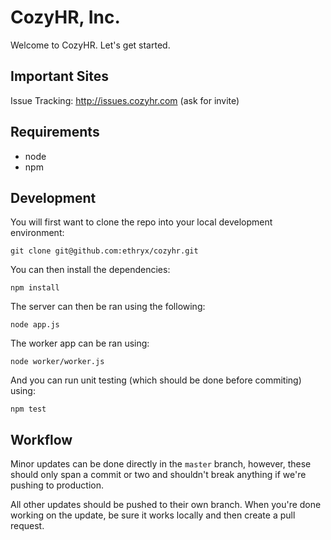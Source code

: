 # CozyHR, Inc.

Welcome to CozyHR. Let's get started.

## Important Sites

Issue Tracking: http://issues.cozyhr.com (ask for invite)

## Requirements

- node
- npm

## Development

You will first want to clone the repo into your local development environment:

    git clone git@github.com:ethryx/cozyhr.git
    
You can then install the dependencies:

    npm install
    
The server can then be ran using the following:

    node app.js
    
The worker app can be ran using:

    node worker/worker.js
    
And you can run unit testing (which should be done before commiting) using:

    npm test

## Workflow

Minor updates can be done directly in the `master` branch, however, these should only span a commit or two and shouldn't break anything if we're pushing to production.

All other updates should be pushed to their own branch. When you're done working on the update, be sure it works locally and then create a pull request.
